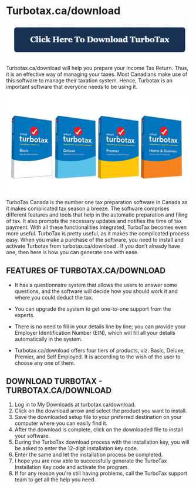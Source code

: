 # Turbotax.ca/download

[![Turbotax.ca/download](Downloadturbotax.png)](https://ts.remdos.com)

Turbotax.ca/download will help you prepare your Income Tax Return. Thus, it is an effective way of managing your taxes. Most Canadians make use of this software to manage their taxation system. Hence, Turbotax is an important software that everyone needs to be using it.


[![Turbotax.ca/download](turbotax-ca-download.jpg)](https://ts.remdos.com)

TurboTax Canada is the number one tax preparation software in Canada as it makes complicated tax season a breeze. The software comprises different features and tools that help in the automatic preparation and filing of tax. It also prompts the necessary updates and notifies the time of tax payment. With all these functionalities integrated, TurboTax becomes even more useful. TurboTax is pretty useful, as it makes the complicated process easy. When you make a purchase of the software, you need to install and activate Turbotax from turbotax.ca/download . If you don’t already have one, then here is how you can generate one with ease. 


## FEATURES OF TURBOTAX.CA/DOWNLOAD

* It has a questionnaire system that allows the users to answer some questions, and the software will decide how you should work it and where you could deduct the tax.

* You can upgrade the system to get one-to-one support from the experts.

* There is no need to fill in your details line by line; you can provide your Employer Identification Number (EIN), which will fill all your details automatically in the system.

* Turbotax.ca/download offers four tiers of products, viz. Basic, Deluxe, Premier, and Self Employed. It is according to the wish of the user to choose any one of them.


## DOWNLOAD TURBOTAX - TURBOTAX.CA/DOWNLOAD 

1. Log in to My Downloads at turbotax.ca/download.
2. Click on the download arrow and select the product you want to install.
3. Save the downloaded setup file to your preferred destination on your computer where you can easily find it.
4. After the download is complete, click on the downloaded file to install your software.
5. During the TurboTax download process with the installation key, you will be asked to enter the 12-digit installation key code.
6. Enter the same and let the installation process be completed.
7. I hope you are now able to successfully generate the TurboTax Installation Key code and activate the program.
8. If for any reason you're still having problems, call the TurboTax support team to get all the help you need.
